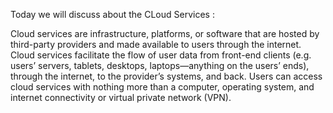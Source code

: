 Today we will discuss about the CLoud Services : 

   Cloud services are infrastructure, platforms, or software that are hosted by third-party providers and made available to users through the internet. 
   Cloud services facilitate the flow of user data from front-end clients (e.g. users’ servers, tablets, desktops, laptops—anything on the users’ ends), through the internet, to the provider’s systems, and back. Users can access cloud services with nothing more than a computer, operating system, and internet connectivity or virtual private network (VPN).
